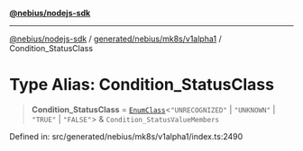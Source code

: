 [**@nebius/nodejs-sdk**](../../../../../README.md)

---

[@nebius/nodejs-sdk](../../../../../README.md) / [generated/nebius/mk8s/v1alpha1](../README.md) / Condition_StatusClass

# Type Alias: Condition_StatusClass

> **Condition_StatusClass** = [`EnumClass`](../../../../../runtime/protos/enum/type-aliases/EnumClass.md)\<`"UNRECOGNIZED"` \| `"UNKNOWN"` \| `"TRUE"` \| `"FALSE"`\> & `Condition_StatusValueMembers`

Defined in: src/generated/nebius/mk8s/v1alpha1/index.ts:2490
